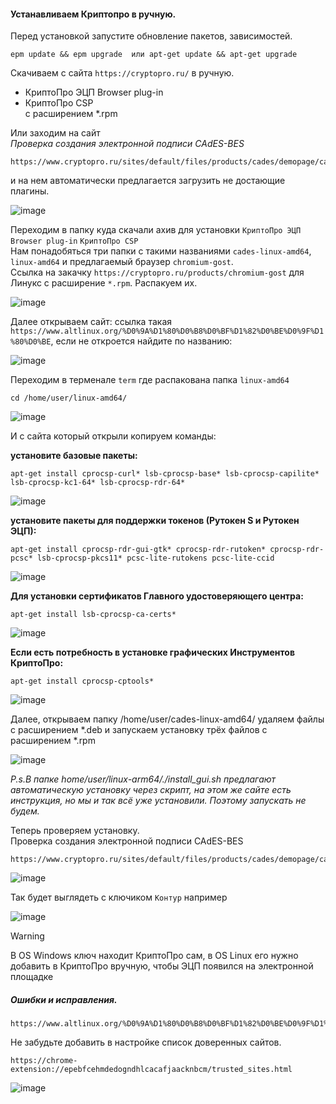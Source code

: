 #### Устанавливаем Криптопро в ручную.

Перед установкой запустите обновление пакетов, зависимостей.

```
epm update && epm upgrade  или apt-get update && apt-get upgrade 
```

Скачиваем с сайта ``https://cryptopro.ru/`` в ручную.

- КриптоПро ЭЦП Browser plug-in
- КриптоПро CSP<br>
с расширением *.rpm

Или заходим на сайт<br>
*Проверка создания электронной подписи CAdES-BES*<br>
```
https://www.cryptopro.ru/sites/default/files/products/cades/demopage/cades_bes_sample.html
```

и на нем автоматически предлагается загрузить не достающие плагины. 

![image](https://github.com/tvgVita69/Linux_begin/assets/98489171/c8dfc7d9-1fbb-462e-be6d-5e5c99a337b5)

Переходим в папку куда скачали ахив для установки ``КриптоПро ЭЦП Browser plug-in`` ``КриптоПро CSP``<br>
Нам понадобяться три папки с такими названиями  ``cades-linux-amd64``, ``linux-amd64`` и предлагаемый браузер ``chromium-gost``.<br>
Ссылка на закачку ``https://cryptopro.ru/products/chromium-gost`` для Линукс с расширение ``*.rpm``.
Распакуем их.<br>

![image](https://github.com/tvgVita69/Linux_begin/assets/98489171/dca411e5-413d-40b8-be89-8d786d51896f)

Далее открываем сайт: ссылка такая ``https://www.altlinux.org/%D0%9A%D1%80%D0%B8%D0%BF%D1%82%D0%BE%D0%9F%D1%80%D0%BE``, если не откроется найдите по названию:

![image](https://github.com/tvgVita69/Linux_begin/assets/98489171/f0fa03d1-b37e-4e32-bda2-640ef5e06050)

Переходим в терменале ``term`` где распакована папка ``linux-amd64``<br>
```
cd /home/user/linux-amd64/
```

![image](https://github.com/tvgVita69/Linux_begin/assets/98489171/64e1acb0-f964-460f-afaf-00a98be59308)

И с сайта который открыли копируем команды:

**установите базовые пакеты:** 

``apt-get install cprocsp-curl* lsb-cprocsp-base* lsb-cprocsp-capilite* lsb-cprocsp-kc1-64* lsb-cprocsp-rdr-64*``

![image](https://github.com/tvgVita69/Linux_begin/assets/98489171/9b8cea4d-13a1-4b39-acba-2b34d02cc6f0)

**установите пакеты для поддержки токенов (Рутокен S и Рутокен ЭЦП):**

``apt-get install cprocsp-rdr-gui-gtk* cprocsp-rdr-rutoken* cprocsp-rdr-pcsc* lsb-cprocsp-pkcs11* pcsc-lite-rutokens pcsc-lite-ccid``

![image](https://github.com/tvgVita69/Linux_begin/assets/98489171/881491a6-dfbf-4ab4-a43a-fd2a20f17284)

**Для установки сертификатов Главного удостоверяющего центра:**

``apt-get install lsb-cprocsp-ca-certs*``

![image](https://github.com/tvgVita69/Linux_begin/assets/98489171/f4da6e1e-3979-446b-9f48-eb64641ff610)

**Если есть потребность в установке графических Инструментов КриптоПро:** 

``apt-get install cprocsp-cptools*``

![image](https://github.com/tvgVita69/Linux_begin/assets/98489171/8f7b69ac-cf40-4f7b-8325-a5e28140777d)

Далее, открываем папку /home/user/cades-linux-amd64/ удаляем файлы с расширением *.deb и запускаем установку трёх файлов с расширением *.rpm

![image](https://github.com/tvgVita69/Linux_begin/assets/98489171/cb6a1db1-5106-4a5e-bee9-4777643a99eb)

*P.s.В папке home/user/linux-arm64/./install_gui.sh предлагают автоматическую установку через скрипт, на этом же сайте есть инструкция, но мы и так всё уже установили.
Поэтому запускать не будем.*

Теперь проверяем установку.<br>
Проверка создания электронной подписи CAdES-BES<br>
```
https://www.cryptopro.ru/sites/default/files/products/cades/demopage/cades_bes_sample.html
```

![image](https://github.com/tvgVita69/Linux_begin/assets/98489171/be8ff6a8-1bc3-47e8-8245-0a6f0dd6545f)

Так будет выглядеть с ключиком ``Контур`` например 

![image](https://github.com/user-attachments/assets/afa6d562-0240-41c6-9612-9aa208d30c93)

> [!Warning]
> В OS Windows ключ находит КриптоПро сам, в OS Linux его нужно добавить в КриптоПро вручную, чтобы ЭЦП появился на электронной площадке

##### Ошибки и исправления.

```
https://www.altlinux.org/%D0%9A%D1%80%D0%B8%D0%BF%D1%82%D0%BE%D0%9F%D1%80%D0%BE#%D0%98%D0%B7%D0%B2%D0%B5%D1%81%D1%82%D0%BD%D1%8B%D0%B5_%D0%BE%D1%88%D0%B8%D0%B1%D0%BA%D0%B8_%D0%B8_%D0%BC%D0%B5%D1%82%D0%BE%D0%B4%D1%8B_%D0%B8%D1%81%D0%BF%D1%80%D0%B0%D0%B2%D0%BB%D0%B5%D0%BD%D0%B8%D1%8F
```

Не забудьте добавить в настройке список доверенных сайтов.

```
https://chrome-extension://epebfcehmdedogndhlcacafjaacknbcm/trusted_sites.html
```

![image](https://github.com/user-attachments/assets/1496f5b4-e032-46a8-bf54-d6da68f43e95)
